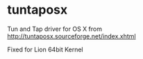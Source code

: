 # tuntaposx

Tun and Tap driver for OS X from http://tuntaposx.sourceforge.net/index.xhtml

Fixed for Lion 64bit Kernel

